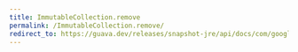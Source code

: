 ```yaml
---
title: ImmutableCollection.remove
permalink: /ImmutableCollection.remove/
redirect_to: https://guava.dev/releases/snapshot-jre/api/docs/com/google/common/collect/ImmutableCollection.html#remove-java.lang.Object-
---
```

